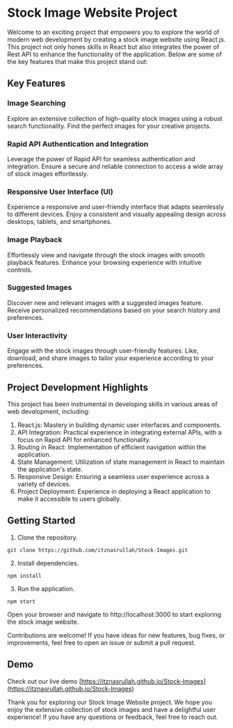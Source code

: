 # Stock Image Website Project
Welcome to an exciting project that empowers you to explore the world of modern web development by creating a stock image website using React.js. This project not only hones skills in React but also integrates the power of Rest API to enhance the functionality of the application. Below are some of the key features that make this project stand out:

## Key Features
### Image Searching
Explore an extensive collection of high-quality stock images using a robust search functionality. Find the perfect images for your creative projects.

### Rapid API Authentication and Integration
Leverage the power of Rapid API for seamless authentication and integration. Ensure a secure and reliable connection to access a wide array of stock images effortlessly.

### Responsive User Interface (UI)
Experience a responsive and user-friendly interface that adapts seamlessly to different devices. Enjoy a consistent and visually appealing design across desktops, tablets, and smartphones.

### Image Playback
Effortlessly view and navigate through the stock images with smooth playback features. Enhance your browsing experience with intuitive controls.

### Suggested Images
Discover new and relevant images with a suggested images feature. Receive personalized recommendations based on your search history and preferences.

### User Interactivity
Engage with the stock images through user-friendly features. Like, download, and share images to tailor your experience according to your preferences.

## Project Development Highlights
This project has been instrumental in developing skills in various areas of web development, including:

1) React.js: Mastery in building dynamic user interfaces and components.
2) API Integration: Practical experience in integrating external APIs, with a focus on Rapid API for enhanced functionality.
3) Routing in React: Implementation of efficient navigation within the application.
4) State Management: Utilization of state management in React to maintain the application's state.
5) Responsive Design: Ensuring a seamless user experience across a variety of devices.
6) Project Deployment: Experience in deploying a React application to make it accessible to users globally.

## Getting Started

1) Clone the repository.
```
git clone https://github.com/itznasrullah/Stock-Images.git
```

2) Install dependencies.
```
npm install
```

3) Run the application.
```
npm start
```

Open your browser and navigate to http://localhost:3000 to start exploring the stock image website.

Contributions are welcome! If you have ideas for new features, bug fixes, or improvements, feel free to open an issue or submit a pull request.

## Demo
Check out our live demo
[https://itznasrullah.github.io/Stock-Images](https://itznasrullah.github.io/Stock-Images)

Thank you for exploring our Stock Image Website project. We hope you enjoy the extensive collection of stock images and have a delightful user experience! If you have any questions or feedback, feel free to reach out.
